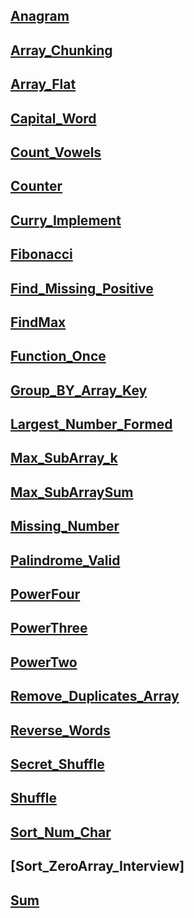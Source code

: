 ## [Anagram](https://namastedev.com/practice/anagram-checker)

## [Array_Chunking](https://namastedev.com/practice/array-chunking)

## [Array_Flat](https://namastedev.com/practice/flatten-nested-array)

## [Capital_Word](https://namastedev.com/practice/capitalize-words)

## [Count_Vowels](https://namastedev.com/practice/count-vowels)

## [Counter](https://namastedev.com/practice/make-counter)

## [Curry_Implement](https://namastedev.com/practice/implement-curry)

## [Fibonacci](https://namastedev.com/practice/fibonacci-series)

## [Find_Missing_Positive](https://namastedev.com/practice/first-missing-positive)

## [FindMax](https://namastedev.com/practice/findmaxnumber)

## [Function_Once](https://namastedev.com/practice/oncefn)

## [Group_BY_Array_Key](https://namastedev.com/practice/groupbyarr-key)

## [Largest_Number_Formed](https://namastedev.com/practice/largest-number-formed)

## [Max_SubArray_k](https://leetcode.com/problems/subarray-sum-equals-k/)

## [Max_SubArraySum](https://namastedev.com/practice/max-subarray)

## [Missing_Number](https://namastedev.com/practice/find-missing-number)

## [Palindrome_Valid](https://namastedev.com/practice/validate-palindrome)

## [PowerFour](https://namastedev.com/practice/power-of-four)

## [PowerThree](https://namastedev.com/practice/power-of-three)

## [PowerTwo](https://namastedev.com/practice/power-of-two)

## [Remove_Duplicates_Array](https://namastedev.com/practice/remove-duplicates-from-array)

## [Reverse_Words](https://namastedev.com/practice/reversewords)

## [Secret_Shuffle](https://namastedev.com/practice/secret-code-shuffler)

## [Shuffle](https://namastedev.com/practice/shuffle)

## [Sort_Num_Char](https://namastedev.com/practice/custom-sort)

## [Sort_ZeroArray_Interview]

## [Sum](https://namastedev.com/practice/sum)